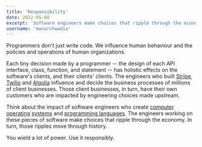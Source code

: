 ```yaml
---
title: 'Responsibility'
date: 2022-05-08
excerpt: 'Software engineers make choices that ripple through the economy.'
username: 'monarchwadia'
---
```


Programmers don't just write code. We influence human behaviour and the policies and operations of human organizations.

Each tiny decision made by a programmer -- the design of each API interface, class, function, and statement -- has holistic effects on the software's clients, and their clients' clients. The engineers who built [Stripe](https://stripe.com/en-ca/customers), [Twilio](https://customers.twilio.com/) and [Algolia](https://www.algolia.com/customers/) influence and decide the business processes of millions of client businesses. Those client businesses, in turn, have their own customers who are impacted by engineering choices made upstream.

Think about the impact of software engineers who create [computer](https://en.wikipedia.org/wiki/Microsoft_Windows) [operating](https://en.wikipedia.org/wiki/Ubuntu) [systems](https://en.wikipedia.org/wiki/MacOS) and [programming languages](https://news.ycombinator.com/item?id=30719472). The engineers working on these pieces of software make choices that ripple through the economy. In turn, those ripples move through history.

You wield a lot of power. Use it responsibly.
